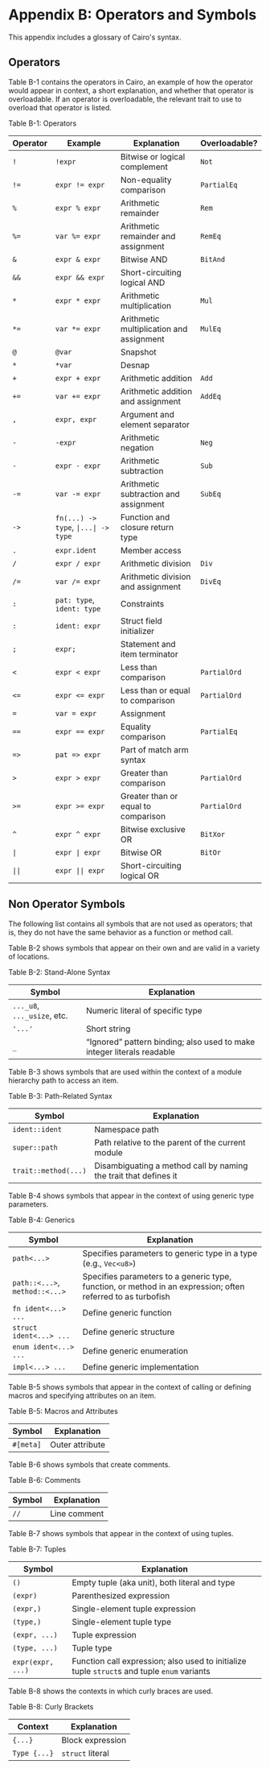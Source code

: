 # Appendix B: Operators and Symbols

This appendix includes a glossary of Cairo's syntax.

## Operators

Table B-1 contains the operators in Cairo, an example of how the operator would appear in context, a short explanation, and whether that operator is overloadable. If an operator is overloadable, the relevant trait to use to overload that operator is listed.

<span class="caption">Table B-1: Operators</span>

| Operator | Example | Explanation | Overloadable? |
|----------|---------|-------------|---------------|
| `!` | `!expr` | Bitwise or logical complement | `Not` |
| `!=` | `expr != expr` | Non-equality comparison | `PartialEq` |
| `%` | `expr % expr` | Arithmetic remainder | `Rem` |
| `%=` | `var %= expr` | Arithmetic remainder and assignment | `RemEq` |
| `&` | `expr & expr` | Bitwise AND | `BitAnd` |
| `&&` | `expr && expr` | Short-circuiting logical AND | |
| `*` | `expr * expr` | Arithmetic multiplication | `Mul` |
| `*=` | `var *= expr` | Arithmetic multiplication and assignment | `MulEq` |
| `@` | `@var` | Snapshot | |
| `*` | `*var` | Desnap | |
| `+` | `expr + expr` | Arithmetic addition | `Add` |
| `+=` | `var += expr` | Arithmetic addition and assignment | `AddEq` |
| `,` | `expr, expr` | Argument and element separator | |
| `-` | `-expr` | Arithmetic negation | `Neg` |
| `-` | `expr - expr` | Arithmetic subtraction | `Sub` |
| `-=` | `var -= expr` | Arithmetic subtraction and assignment | `SubEq` |
| `->` | `fn(...) -> type`, <code>&vert;...&vert; -> type</code> | Function and closure return type | |
| `.` | `expr.ident` | Member access | |
| `/` | `expr / expr` | Arithmetic division | `Div` |
| `/=` | `var /= expr` | Arithmetic division and assignment | `DivEq` |
| `:` | `pat: type`, `ident: type` | Constraints | |
| `:` | `ident: expr` | Struct field initializer | |
| `;` | `expr;` | Statement and item terminator | |
| `<` | `expr < expr` | Less than comparison | `PartialOrd` |
| `<=` | `expr <= expr` | Less than or equal to comparison | `PartialOrd` |
| `=` | `var = expr` | Assignment | |
| `==` | `expr == expr` | Equality comparison | `PartialEq` |
| `=>` | `pat => expr` | Part of match arm syntax | |
| `>` | `expr > expr` | Greater than comparison | `PartialOrd` |
| `>=` | `expr >= expr` | Greater than or equal to comparison | `PartialOrd` |
| `^` | `expr ^ expr` | Bitwise exclusive OR | `BitXor` |
| <code>&vert;</code> | <code>expr &vert; expr</code> | Bitwise OR | `BitOr` |
| <code>&vert;&vert;</code> | <code>expr &vert;&vert; expr</code> | Short-circuiting logical OR | |

## Non Operator Symbols

The following list contains all symbols that are not used as operators; that is, they do not have the same behavior as a function or method call.

Table B-2 shows symbols that appear on their own and are valid in a variety of locations.

<span class="caption">Table B-2: Stand-Alone Syntax</span>

| Symbol | Explanation |
|--------|-------------|
| `..._u8`, `..._usize`, etc. | Numeric literal of specific type |
| `'...'` | Short string |
| `_` | “Ignored” pattern binding; also used to make integer literals readable |

Table B-3 shows symbols that are used within the context of a module hierarchy path to access an item.

<span class="caption">Table B-3: Path-Related Syntax</span>

| Symbol | Explanation |
|--------|-------------|
| `ident::ident` | Namespace path |
| `super::path` | Path relative to the parent of the current module |
| `trait::method(...)` | Disambiguating a method call by naming the trait that defines it |

Table B-4 shows symbols that appear in the context of using generic type parameters.

<span class="caption">Table B-4: Generics</span>

| Symbol | Explanation |
|--------|-------------|
| `path<...>` | Specifies parameters to generic type in a type (e.g., `Vec<u8>`) |
| `path::<...>`, `method::<...>` | Specifies parameters to a generic type, function, or method in an expression; often referred to as turbofish |
| `fn ident<...> ...` | Define generic function |
| `struct ident<...> ...` | Define generic structure |
| `enum ident<...> ...` | Define generic enumeration |
| `impl<...> ...` | Define generic implementation |

Table B-5 shows symbols that appear in the context of calling or defining macros and specifying attributes on an item.

<span class="caption">Table B-5: Macros and Attributes</span>

| Symbol | Explanation |
|--------|-------------|
| `#[meta]` | Outer attribute |

Table B-6 shows symbols that create comments.

<span class="caption">Table B-6: Comments</span>

| Symbol | Explanation |
|--------|-------------|
| `//` | Line comment |

Table B-7 shows symbols that appear in the context of using tuples.

<span class="caption">Table B-7: Tuples</span>


| Symbol | Explanation |
|--------|-------------|
| `()` | Empty tuple (aka unit), both literal and type |
| `(expr)` | Parenthesized expression |
| `(expr,)` | Single-element tuple expression |
| `(type,)` | Single-element tuple type |
| `(expr, ...)` | Tuple expression |
| `(type, ...)` | Tuple type |
| `expr(expr, ...)` | Function call expression; also used to initialize tuple `struct`s and tuple `enum` variants |

Table B-8 shows the contexts in which curly braces are used.

<span class="caption">Table B-8: Curly Brackets</span>

| Context | Explanation |
|---------|-------------|
| `{...}` | Block expression |
| `Type {...}` | `struct` literal |
